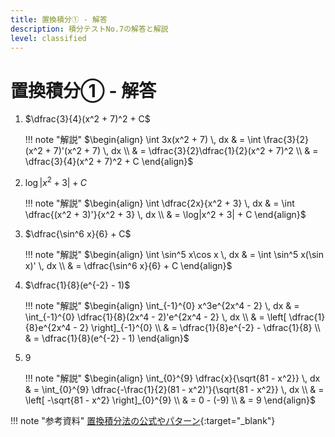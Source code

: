 ```yaml
---
title: 置換積分① - 解答
description: 積分テストNo.7の解答と解説
level: classified
---
```


# 置換積分① - 解答

1. $\dfrac{3}{4}(x^2 + 7)^2 + C$

    !!! note "解説"
        $\begin{align}
        \int 3x(x^2 + 7) \, dx & = \int \frac{3}{2}(x^2 + 7)'(x^2 + 7) \, dx \\
        & = \dfrac{3}{2}\dfrac{1}{2}(x^2 + 7)^2 \\
        & = \dfrac{3}{4}(x^2 + 7)^2 + C
        \end{align}$

2. $\log|x^2 + 3| + C$

    !!! note "解説"
        $\begin{align}
        \int \dfrac{2x}{x^2 + 3} \, dx & = \int \dfrac{(x^2 + 3)'}{x^2 + 3} \, dx \\
        & = \log|x^2 + 3| + C
        \end{align}$

3. $\dfrac{\sin^6 x}{6} + C$

    !!! note "解説"
        $\begin{align}
        \int \sin^5 x\cos x \, dx & = \int \sin^5 x(\sin x)' \, dx \\
        & = \dfrac{\sin^6 x}{6} + C
        \end{align}$

4. $\dfrac{1}{8}(e^{-2} - 1)$

    !!! note "解説"
        $\begin{align}
        \int_{-1}^{0} x^3e^{2x^4 - 2} \, dx & = \int_{-1}^{0} \dfrac{1}{8}(2x^4 - 2)'e^{2x^4 - 2} \, dx \\
        & = \left[ \dfrac{1}{8}e^{2x^4 - 2} \right]_{-1}^{0} \\
        & = \dfrac{1}{8}e^{-2} - \dfrac{1}{8} \\
        & = \dfrac{1}{8}(e^{-2} - 1)
        \end{align}$

5. $9$

    !!! note "解説"
        $\begin{align}
        \int_{0}^{9} \dfrac{x}{\sqrt{81 - x^2}} \, dx & = \int_{0}^{9} \dfrac{-\frac{1}{2}(81 - x^2)'}{\sqrt{81 - x^2}} \, dx \\
        & = \left[ -\sqrt{81 - x^2} \right]_{0}^{9} \\
        & = 0 - (-9) \\
        & = 9
        \end{align}$

!!! note "参考資料"
    [置換積分法の公式やパターン](https://univ-juken.com/chikan-sekibun){:target="_blank"}